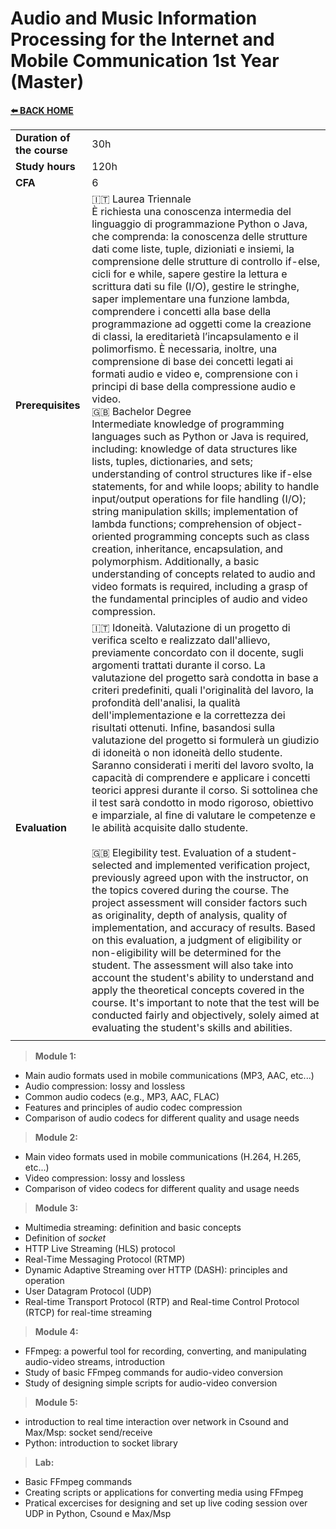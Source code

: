 # **Audio and Music Information Processing for the Internet and Mobile Communication 1st Year (Master)** 

[**⬅️ BACK HOME**](/HOME.md)  


|                          |     |
|:-------------------------|:----|  
|**Duration of the course**|30h  |
|**Study hours**           |120h |
|**CFA**                   |6    |
|**Prerequisites**         |🇮🇹 Laurea Triennale<br>È richiesta una conoscenza intermedia del linguaggio di programmazione Python o Java, che comprenda: la conoscenza delle strutture dati come liste, tuple, dizioniati e insiemi, la comprensione delle strutture di controllo if-else, cicli for e while, sapere gestire la lettura e scrittura dati su file (I/O), gestire le stringhe, saper implementare una funzione lambda, comprendere i concetti alla base della programmazione ad oggetti come la creazione di classi, la ereditarietà l’incapsulamento e il polimorfismo. È necessaria, inoltre, una comprensione di base dei concetti legati ai formati audio e video e, comprensione con i principi di base della compressione audio e video.<br>🇬🇧 Bachelor Degree<br>Intermediate knowledge of programming languages such as Python or Java is required, including: knowledge of data structures like lists, tuples, dictionaries, and sets; understanding of control structures like if-else statements, for and while loops; ability to handle input/output operations for file handling (I/O); string manipulation skills; implementation of lambda functions; comprehension of object-oriented programming concepts such as class creation, inheritance, encapsulation, and polymorphism. Additionally, a basic understanding of concepts related to audio and video formats is required, including a grasp of the fundamental principles of audio and video compression. |
|**Evaluation**            |🇮🇹 Idoneità. Valutazione di un progetto di verifica scelto e realizzato dall'allievo, previamente concordato con il docente, sugli argomenti trattati durante il corso. La valutazione del progetto sarà condotta in base a criteri predefiniti, quali l'originalità del lavoro, la profondità dell'analisi, la qualità dell'implementazione e la correttezza dei risultati ottenuti. Infine, basandosi sulla valutazione del progetto si formulerà un giudizio di idoneità o non idoneità dello studente. Saranno considerati i meriti del lavoro svolto, la capacità di comprendere e applicare i concetti teorici appresi durante il corso. Si sottolinea che il test sarà condotto in modo rigoroso, obiettivo e imparziale, al fine di valutare le competenze e le abilità acquisite dallo studente.<br><br>🇬🇧 Elegibility test. Evaluation of a student-selected and implemented verification project, previously agreed upon with the instructor, on the topics covered during the course. The project assessment will consider factors such as originality, depth of analysis, quality of implementation, and accuracy of results. Based on this evaluation, a judgment of eligibility or non-eligibility will be determined for the student. The assessment will also take into account the student's ability to understand and apply the theoretical concepts covered in the course. It's important to note that the test will be conducted fairly and objectively, solely aimed at evaluating the student's skills and abilities.|
|                          |     |

>**Module 1:**
- Main audio formats used in mobile communications (MP3, AAC, etc...)
- Audio compression: lossy and lossless
- Common audio codecs (e.g., MP3, AAC, FLAC)
- Features and principles of audio codec compression
- Comparison of audio codecs for different quality and usage needs

>**Module 2:**
- Main video formats used in mobile communications (H.264, H.265, etc...)
- Video compression: lossy and lossless
- Comparison of video codecs for different quality and usage needs

>**Module 3:**
- Multimedia streaming: definition and basic concepts
- Definition of *socket*
- HTTP Live Streaming (HLS) protocol
- Real-Time Messaging Protocol (RTMP)
- Dynamic Adaptive Streaming over HTTP (DASH): principles and operation
- User Datagram Protocol (UDP)
- Real-time Transport Protocol (RTP) and Real-time Control Protocol (RTCP) for real-time streaming

>**Module 4:**
- FFmpeg: a powerful tool for recording, converting, and manipulating audio-video streams, introduction
- Study of basic FFmpeg commands for audio-video conversion
- Study of designing simple scripts for audio-video conversion

>**Module 5:**  
- introduction to real time interaction over network in Csound and Max/Msp: socket send/receive
- Python: introduction to socket library

>**Lab:**
- Basic FFmpeg commands
- Creating scripts or applications for converting media using FFmpeg
- Pratical excercises for designing and set up live coding session over UDP in Python, Csound e Max/Msp  